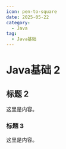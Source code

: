 ```yaml
---
icon: pen-to-square
date: 2025-05-22
category:
  - Java
tag:
  - Java基础
---
```


# Java基础 2

## 标题 2

这里是内容。

### 标题 3

这里是内容。
